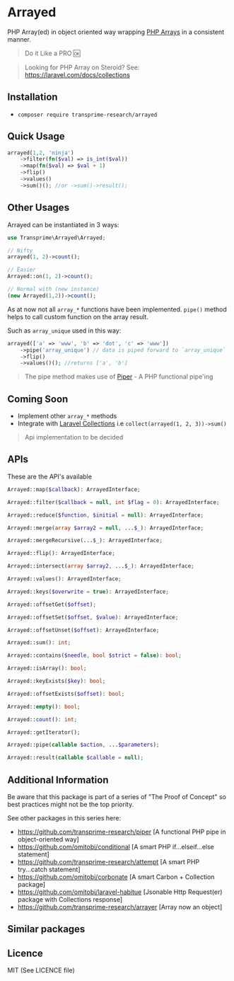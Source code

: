 # Arrayed

PHP Array(ed) in object oriented way wrapping [PHP Arrays](https://www.php.net/manual/en/ref.array.php) in a consistent manner.
> Do it Like a PRO :ok:

> Looking for PHP Array on Steroid? See: https://laravel.com/docs/collections

## Installation

- `composer require transprime-research/arrayed`

## Quick Usage

```php
arrayed(1,2, 'ninja')
    ->filter(fn($val) => is_int($val))
    ->map(fn($val) => $val + 1)
    ->flip()
    ->values()
    ->sum()(); //or ->sum()->result();
```

## Other Usages

Arrayed can be instantiated in 3 ways:

```php
use Transprime\Arrayed\Arrayed;

// Nifty
arrayed(1, 2)->count();

// Easier
Arrayed::on(1, 2)->count();

// Normal with (new instance)
(new Arrayed(1,2))->count();
```

As at now not all `array_*` functions have been implemented.
`pipe()` method helps to call custom function on the array result.

Such as `array_unique` used in this way:  

```php
arrayed(['a' => 'www', 'b' => 'dot', 'c' => 'www'])
    ->pipe('array_unique') // data is piped forward to `array_unique`
    ->flip()
    ->values()(); //returns ['a', 'b']
```
> The pipe method makes use of [Piper](https://github.com/transprime-research/piper) - A PHP functional pipe'ing

## Coming Soon

- Implement other `array_*` methods
- Integrate with [Laravel Collections](https://laravel.com/docs/collections) i.e `collect(arrayed(1, 2, 3))->sum()`

> Api implementation to be decided

## APIs

These are the API's available

```php
Arrayed::map($callback): ArrayedInterface;

Arrayed::filter($callback = null, int $flag = 0): ArrayedInterface;

Arrayed::reduce($function, $initial = null): ArrayedInterface;

Arrayed::merge(array $array2 = null, ...$_): ArrayedInterface;

Arrayed::mergeRecursive(...$_): ArrayedInterface;

Arrayed::flip(): ArrayedInterface;

Arrayed::intersect(array $array2, ...$_): ArrayedInterface;

Arrayed::values(): ArrayedInterface;

Arrayed::keys($overwrite = true): ArrayedInterface;

Arrayed::offsetGet($offset);

Arrayed::offsetSet($offset, $value): ArrayedInterface;

Arrayed::offsetUnset($offset): ArrayedInterface;

Arrayed::sum(): int;

Arrayed::contains($needle, bool $strict = false): bool;

Arrayed::isArray(): bool;

Arrayed::keyExists($key): bool;

Arrayed::offsetExists($offset): bool;

Arrayed::empty(): bool;

Arrayed::count(): int;

Arrayed::getIterator();

Arrayed::pipe(callable $action, ...$parameters);

Arrayed::result(callable $callable = null);
```

## Additional Information

Be aware that this package is part of a series of "The Proof of Concept" so best practices might not be the top priority.

See other packages in this series here:

- https://github.com/transprime-research/piper [A functional PHP pipe in object-oriented way]
- https://github.com/omitobi/conditional [A smart PHP if...elseif...else statement]
- https://github.com/transprime-research/attempt [A smart PHP try...catch statement]
- https://github.com/omitobi/corbonate [A smart Carbon + Collection package]
- https://github.com/omitobi/laravel-habitue [Jsonable Http Request(er) package with Collections response]
- https://github.com/transprime-research/arrayer [Array now an object]

## Similar packages


## Licence

MIT (See LICENCE file)